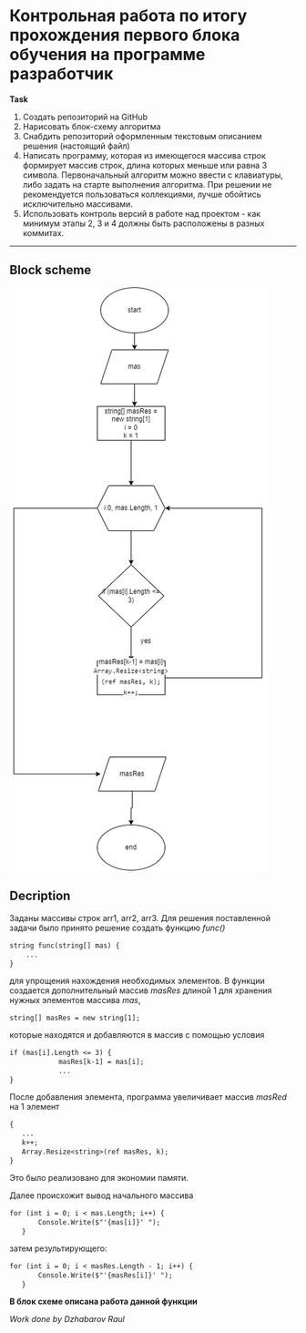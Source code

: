 # Контрольная работа по итогу прохождения первого блока обучения на программе разработчик


**Task**
1. Создать репозиторий на GitHub
2. Нарисовать блок-схему алгоритма
3. Снабдить репозиторий оформленным текстовым описанием решения (настоящий файл)
4. Написать программу, которая из имеющегося массива строк формирует массив строк, длина которых меньше или равна 3 символа. Первоначальный алгоритм можно ввести с клавиатуры, либо задать на старте выполнения алгоритма. При решении не рекомендуется пользоваться коллекциями, лучше обойтись исключительно массивами.
5. Использовать контроль версий в работе над проектом - как минимум этапы 2, 3 и 4 должны быть расположены в разных коммитах.
_____

## **Block scheme**
![block_scheme](/func.drawio.png)   
## **Decription**

Заданы массивы строк arr1, arr2, arr3.
Для решения поставленной задачи было принято решение создать функцию *func()*
```
string func(string[] mas) {
    ...
}
```
  для упрощения нахождения необходимых элементов.
В функции создается дополнительный массив *masRes* длиной 1 для хранения нужных элементов массива *mas*,
```
string[] masRes = new string[1];
```
которые находятся и добавляются в массив с помощью условия
```
if (mas[i].Length <= 3) {
            masRes[k-1] = mas[i]; 
            ...
}
```

 После добавления элемента, программа увеличивает массив *masRed* на 1 элемент
 ```
 {
    ...
    k++;
    Array.Resize<string>(ref masRes, k);
 }
 ``` 
  Это было реализовано для экономии памяти. 

 Далее происхожит вывод начального массива
 ```
 for (int i = 0; i < mas.Length; i++) {
        Console.Write($"'{mas[i]}' ");
    }
 ```
 затем результирующего:
 ```
 for (int i = 0; i < masRes.Length - 1; i++) {
        Console.Write($"'{masRes[i]}' ");
    }
 ```
**В блок схеме описана работа данной функции**

*Work done by Dzhabarov Raul*